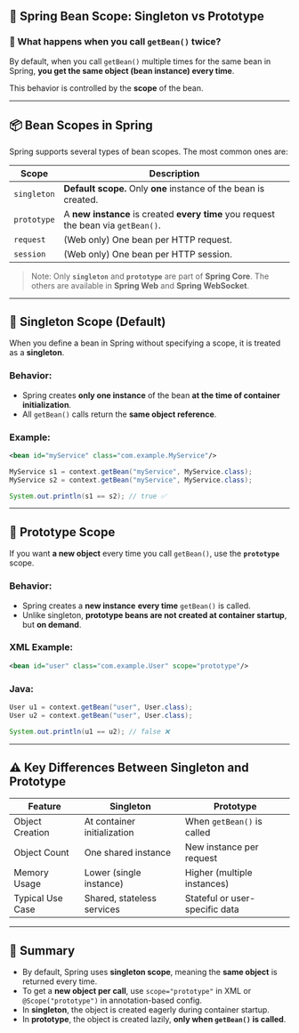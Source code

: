 ## 🔁 Spring Bean Scope: Singleton vs Prototype

### 🤔 What happens when you call `getBean()` twice?

By default, when you call `getBean()` multiple times for the same bean in Spring, **you get the same object (bean instance) every time**.

This behavior is controlled by the **scope** of the bean.

---

## 📦 Bean Scopes in Spring

Spring supports several types of bean scopes. The most common ones are:

| Scope       | Description                                                                        |
| ----------- | ---------------------------------------------------------------------------------- |
| `singleton` | **Default scope.** Only **one** instance of the bean is created.                   |
| `prototype` | A **new instance** is created **every time** you request the bean via `getBean()`. |
| `request`   | (Web only) One bean per HTTP request.                                              |
| `session`   | (Web only) One bean per HTTP session.                                              |

> Note: Only **`singleton`** and **`prototype`** are part of **Spring Core**.
> The others are available in **Spring Web** and **Spring WebSocket**.

---

## 🧵 Singleton Scope (Default)

When you define a bean in Spring without specifying a scope, it is treated as a **singleton**.

### Behavior:

* Spring creates **only one instance** of the bean **at the time of container initialization**.
* All `getBean()` calls return the **same object reference**.

### Example:

```xml
<bean id="myService" class="com.example.MyService"/>
```

```java
MyService s1 = context.getBean("myService", MyService.class);
MyService s2 = context.getBean("myService", MyService.class);

System.out.println(s1 == s2); // true ✅
```

---

## 🧬 Prototype Scope

If you want **a new object** every time you call `getBean()`, use the **`prototype`** scope.

### Behavior:

* Spring creates a **new instance** **every time** `getBean()` is called.
* Unlike singleton, **prototype beans are not created at container startup**, but **on demand**.

### XML Example:

```xml
<bean id="user" class="com.example.User" scope="prototype"/>
```

### Java:

```java
User u1 = context.getBean("user", User.class);
User u2 = context.getBean("user", User.class);

System.out.println(u1 == u2); // false ❌
```

---

## ⚠️ Key Differences Between Singleton and Prototype

| Feature          | Singleton                   | Prototype                      |
| ---------------- | --------------------------- | ------------------------------ |
| Object Creation  | At container initialization | When `getBean()` is called     |
| Object Count     | One shared instance         | New instance per request       |
| Memory Usage     | Lower (single instance)     | Higher (multiple instances)    |
| Typical Use Case | Shared, stateless services  | Stateful or user-specific data |

---

## 📝 Summary

* By default, Spring uses **singleton scope**, meaning the **same object** is returned every time.
* To get a **new object per call**, use `scope="prototype"` in XML or `@Scope("prototype")` in annotation-based config.
* In **singleton**, the object is created eagerly during container startup.
* In **prototype**, the object is created lazily, **only when `getBean()` is called**.

